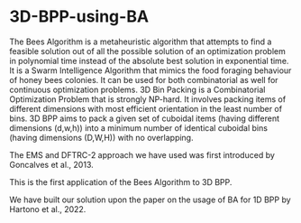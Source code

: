 # 3D-BPP-using-BA
The Bees Algorithm is a metaheuristic algorithm that attempts to find a feasible solution out of all the possible solution of an optimization problem in polynomial time instead of the absolute best solution in exponential time.
It is a Swarm Intelligence Algorithm that mimics the food foraging behaviour of honey bees colonies.
It can be used for both combinatorial as well for continuous optimization problems.
3D Bin Packing is a Combinatorial Optimization Problem that is strongly NP-hard. 
It involves packing items of different dimensions with most efficient orientation in the least number of bins.
3D BPP aims to pack a given set of cuboidal items (having different dimensions (d,w,h)) into a minimum number of identical cuboidal bins (having dimensions (D,W,H)) with no overlapping.

The EMS and DFTRC-2 approach we have used was first introduced by Goncalves et al., 2013.

This is the first application of the Bees Algorithm to 3D BPP.

We have built our solution upon the paper on the usage of BA for 1D BPP by Hartono et al., 2022.
